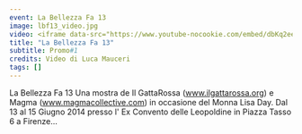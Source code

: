 ```yaml
---
event: La Bellezza Fa 13
image: lbf13_video.jpg
video: <iframe data-src="https://www.youtube-nocookie.com/embed/dbKq2ee6w9A" class="lazyload" frameborder="0" allow="accelerometer; autoplay; encrypted-media; gyroscope; picture-in-picture" allowfullscreen></iframe>
title: "La Bellezza Fa 13"
subtitle: Promo#1
credits: Video di Luca Mauceri
tags: []
---
```

La Bellezza Fa 13 Una mostra de Il GattaRossa (www.ilgattarossa.org) e Magma (www.magmacollective.com) in occasione del Monna Lisa Day. 
Dal 13 al 15 Giugno 2014 presso l' Ex Convento delle Leopoldine in Piazza Tasso 6 a Firenze...
